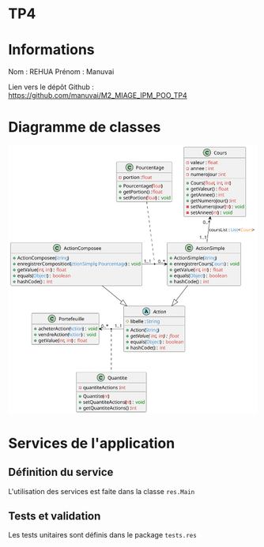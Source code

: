 # TP4

# Informations
Nom : REHUA
Prénom : Manuvai

Lien vers le dépôt Github : https://github.com/manuvai/M2_MIAGE_IPM_POO_TP4

# Diagramme de classes

![Diagramme de classe](out/docs/dce/dce.svg)

# Services de l'application
## Définition du service
L'utilisation des services est faite dans la classe `res.Main`

## Tests et validation
Les tests unitaires sont définis dans le package `tests.res`

